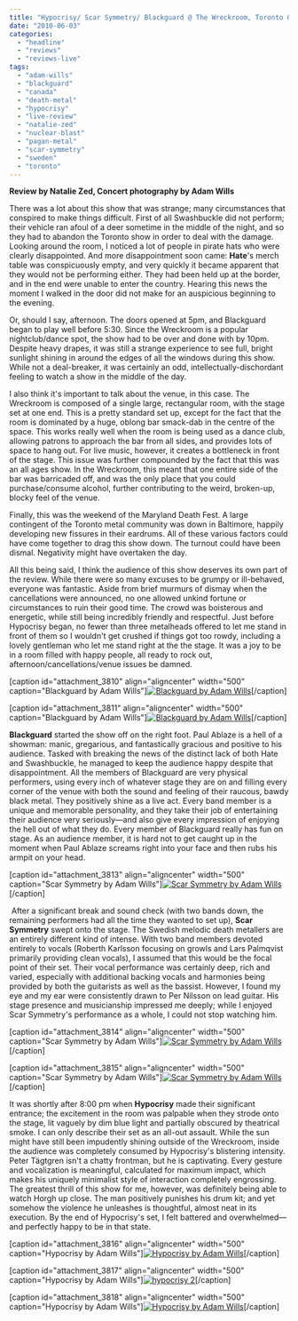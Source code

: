 ```yaml
---
title: "Hypocrisy/ Scar Symmetry/ Blackguard @ The Wreckroom, Toronto ON, May 29 2010"
date: "2010-06-03"
categories: 
  - "headline"
  - "reviews"
  - "reviews-live"
tags: 
  - "adam-wills"
  - "blackguard"
  - "canada"
  - "death-metal"
  - "hypocrisy"
  - "live-review"
  - "natalie-zed"
  - "nuclear-blast"
  - "pagan-metal"
  - "scar-symmetry"
  - "sweden"
  - "toronto"
---
```


**Review by Natalie Zed, Concert photography by Adam Wills**

There was a lot about this show that was strange; many circumstances that conspired to make things difficult. First of all Swashbuckle did not perform; their vehicle ran afoul of a deer sometime in the middle of the night, and so they had to abandon the Toronto show in order to deal with the damage. Looking around the room, I noticed a lot of people in pirate hats who were clearly disappointed. And more disappointment soon came: **Hate**'s merch table was conspicuously empty, and very quickly it became apparent that they would not be performing either. They had been held up at the border, and in the end were unable to enter the country. Hearing this news the moment I walked in the door did not make for an auspicious beginning to the evening.

Or, should I say, afternoon. The doors opened at 5pm, and Blackguard began to play well before 5:30. Since the Wreckroom is a popular nightclub/dance spot, the show had to be over and done with by 10pm. Despite heavy drapes, it was still a strange experience to see full, bright sunlight shining in around the edges of all the windows during this show. While not a deal-breaker, it was certainly an odd, intellectually-dischordant feeling to watch a show in the middle of the day.

I also think it's important to talk about the venue, in this case. The Wreckroom is composed of a single large, rectangular room, with the stage set at one end. This is a pretty standard set up, except for the fact that the room is dominated by a huge, oblong bar smack-dab in the centre of the space. This works really well when the room is being used as a dance club, allowing patrons to approach the bar from all sides, and provides lots of space to hang out. For live music, however, it creates a bottleneck in front of the stage. This issue was further compounded by the fact that this was an all ages show. In the Wreckroom, this meant that one entire side of the bar was barricaded off, and was the only place that you could purchase/consume alcohol, further contributing to the weird, broken-up, blocky feel of the venue.

Finally, this was the weekend of the Maryland Death Fest. A large contingent of the Toronto metal community was down in Baltimore, happily developing new fissures in their eardrums. All of these various factors could have come together to drag this show down. The turnout could have been dismal. Negativity might have overtaken the day.

All this being said, I think the audience of this show deserves its own part of the review. While there were so many excuses to be grumpy or ill-behaved, everyone was fantastic. Aside from brief murmurs of dismay when the cancellations were announced, no one allowed unkind fortune or circumstances to ruin their good time. The crowd was boisterous and energetic, while still being incredibly friendly and respectful. Just before Hypocrisy began, no fewer than three metalheads offered to let me stand in front of them so I wouldn't get crushed if things got too rowdy, including a lovely gentleman who let me stand right at the the stage. It was a joy to be in a room filled with happy people, all ready to rock out, afternoon/cancellations/venue issues be damned.

\[caption id="attachment\_3810" align="aligncenter" width="500" caption="Blackguard by Adam Wills"\][![Blackguard by Adam Wills](http://www.hellbound.ca/wp-content/uploads/2010/06/blackguard-1.jpg "blackguard 1")](http://www.hellbound.ca/wp-content/uploads/2010/06/blackguard-1.jpg)\[/caption\]

\[caption id="attachment\_3811" align="aligncenter" width="500" caption="Blackguard by Adam Wills"\][![Blackguard by Adam Wills](http://www.hellbound.ca/wp-content/uploads/2010/06/blackguard-2.jpg "blackguard 2")](http://www.hellbound.ca/wp-content/uploads/2010/06/blackguard-2.jpg)\[/caption\]

**Blackguard** started the show off on the right foot. Paul Ablaze is a hell of a showman: manic, gregarious, and fantastically gracious and positive to his audience. Tasked with breaking the news of the distinct lack of both Hate and Swashbuckle, he managed to keep the audience happy despite that disappointment. All the members of Blackguard are very physical performers, using every inch of whatever stage they are on and filling every corner of the venue with both the sound and feeling of their raucous, bawdy black metal. They positively shine as a live act. Every band member is a unique and memorable personality, and they take their job of entertaining their audience very seriously—and also give every impression of enjoying the hell out of what they do. Every member of Blackguard really has fun on stage. As an audience member, it is hard not to get caught up in the moment when Paul Ablaze screams right into your face and then rubs his armpit on your head.

\[caption id="attachment\_3813" align="aligncenter" width="500" caption="Scar Symmetry by Adam Wills"\][![Scar Symmetry by Adam Wills](http://www.hellbound.ca/wp-content/uploads/2010/06/s-symmetry-1.jpg "s symmetry 1")](http://www.hellbound.ca/wp-content/uploads/2010/06/s-symmetry-1.jpg)\[/caption\]

 After a significant break and sound check (with two bands down, the remaining performers had all the time they wanted to set up), **Scar Symmetry** swept onto the stage. The Swedish melodic death metallers are an entirely different kind of intense. With two band members devoted entirely to vocals (Roberth Karlsson focusing on growls and Lars Palmqvist primarily providing clean vocals), I assumed that this would be the focal point of their set. Their vocal performance was certainly deep, rich and varied, especially with additional backing vocals and harmonies being provided by both the guitarists as well as the bassist. However, I found my eye and my ear were consistently drawn to Per Nilsson on lead guitar. His stage presence and musicianship impressed me deeply; while I enjoyed Scar Symmetry's performance as a whole, I could not stop watching him.

\[caption id="attachment\_3814" align="aligncenter" width="500" caption="Scar Symmetry by Adam Wills"\][![Scar Symmetry by Adam Wills](http://www.hellbound.ca/wp-content/uploads/2010/06/s-symmetry-2.jpg "s symmetry 2")](http://www.hellbound.ca/wp-content/uploads/2010/06/s-symmetry-2.jpg)\[/caption\]

\[caption id="attachment\_3815" align="aligncenter" width="500" caption="Scar Symmetry by Adam Wills"\][![Scar Symmetry by Adam Wills](http://www.hellbound.ca/wp-content/uploads/2010/06/s-symmetry-3.jpg "s symmetry 3")](http://www.hellbound.ca/wp-content/uploads/2010/06/s-symmetry-3.jpg)\[/caption\]

It was shortly after 8:00 pm when **Hypocrisy** made their significant entrance; the excitement in the room was palpable when they strode onto the stage, lit vaguely by dim blue light and partially obscured by theatrical smoke. I can only describe their set as an all-out assault. While the sun might have still been impudently shining outside of the Wreckroom, inside the audience was completely consumed by Hypocrisy's blistering intensity. Peter Tägtgren isn't a chatty frontman, but he is captivating. Every gesture and vocalization is meaningful, calculated for maximum impact, which makes his uniquely minimalist style of interaction completely engrossing. The greatest thrill of this show for me, however, was definitely being able to watch Horgh up close. The man positively punishes his drum kit; and yet somehow the violence he unleashes is thoughtful, almost neat in its execution. By the end of Hypocrisy's set, I felt battered and overwhelmed—and perfectly happy to be in that state.

\[caption id="attachment\_3816" align="aligncenter" width="500" caption="Hypocrisy by Adam Wills"\][![Hypocrisy by Adam Wills](http://www.hellbound.ca/wp-content/uploads/2010/06/hypocrisy-1.jpg "hypocrisy 1")](http://www.hellbound.ca/wp-content/uploads/2010/06/hypocrisy-1.jpg)\[/caption\]

\[caption id="attachment\_3817" align="aligncenter" width="500" caption="Hypocrisy by Adam Wills"\][![hypocrisy 2](http://www.hellbound.ca/wp-content/uploads/2010/06/hypocrisy-2.jpg "hypocrisy 2")](http://www.hellbound.ca/wp-content/uploads/2010/06/hypocrisy-2.jpg)\[/caption\]

\[caption id="attachment\_3818" align="aligncenter" width="500" caption="Hypocrisy by Adam Wills"\][![Hypocrisy by Adam Wills](http://www.hellbound.ca/wp-content/uploads/2010/06/hypocrisy-3.jpg "hypocrisy 3")](http://www.hellbound.ca/wp-content/uploads/2010/06/hypocrisy-3.jpg)\[/caption\]
